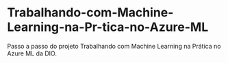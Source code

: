 # Trabalhando-com-Machine-Learning-na-Pr-tica-no-Azure-ML
Passo a passo do projeto Trabalhando com Machine Learning na Prática no Azure ML da DIO.
